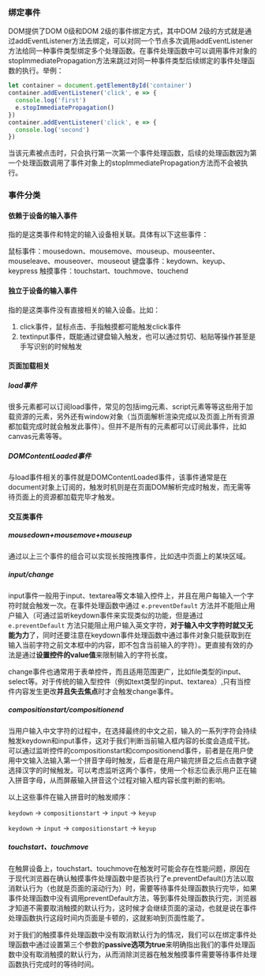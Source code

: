 ### 绑定事件

DOM提供了DOM 0级和DOM 2级的事件绑定方式，其中DOM 2级的方式就是通过addEventListener方法去绑定，可以对同一个节点多次调用addEventListener方法给同一种事件类型绑定多个处理函数。在事件处理函数中可以调用事件对象的stopImmediatePropagation方法来跳过对同一种事件类型后续绑定的事件处理函数的执行。举例：

```javascript
let container = document.getElementById('container')
container.addEventListener('click', e => {
  console.log('first')
  e.stopImmediatePropagation()
})
container.addEventListener('click', e => {
  console.log('second')
})
```

当该元素被点击时，只会执行第一次第一个事件处理函数，后续的处理函数因为第一个处理函数调用了事件对象上的stopImmediatePropagation方法而不会被执行。

### 事件分类

#### 依赖于设备的输入事件

指的是这类事件和特定的输入设备相关联。具体有以下这些事件：

鼠标事件：mousedown、mousemove、mouseup、mouseenter、mouseleave、mouseover、mouseout
键盘事件：keydown、keyup、keypress
触摸事件：touchstart、touchmove、touchend

#### 独立于设备的输入事件

指的是这类事件没有直接相关的输入设备。比如：

1. click事件，鼠标点击、手指触摸都可能触发click事件
2. textinput事件，既能通过键盘输入触发，也可以通过剪切、粘贴等操作甚至是手写识别的时候触发

#### 页面加载相关

##### load事件

很多元素都可以订阅load事件，常见的包括img元素、script元素等等这些用于加载资源的元素，另外还有window对象（当页面解析渲染完成以及页面上所有资源都加载完成时就会触发此事件）。但并不是所有的元素都可以订阅此事件，比如canvas元素等等。

##### DOMContentLoaded事件

与load事件相关的事件就是DOMContentLoaded事件，该事件通常是在document对象上订阅的，触发时机则是在页面DOM解析完成时触发，而无需等待页面上的资源都加载完毕才触发。

#### 交互类事件

##### mousedown+mousemove+mouseup

通过以上三个事件的组合可以实现长按拖拽事件，比如选中页面上的某块区域。

##### input/change

input事件一般用于input、textarea等文本输入控件上，并且在用户每输入一个字符时就会触发一次。在事件处理函数中通过 `e.preventDefault` 方法并不能阻止用户输入（可通过监听keydown事件来实现类似的功能，但是通过 `e.preventDefault` 方法只能阻止用户输入英文字符，**对于输入中文字符时就又无能为力**了，同时还要注意在keydown事件处理函数中通过事件对象只能获取到在输入当前字符之前文本框中的内容，即不包含当前输入的字符）。更直接有效的办法是通过**设置控件的value值**来限制输入的字符长度。

change事件也通常用于表单控件，而且适用范围更广，比如file类型的input、select等。对于传统的输入型控件（例如text类型的input、textarea）,只有当控件内容发生更改**并且失去焦点**时才会触发change事件。

##### compositionstart/compositionend

当用户输入中文字符的过程中，在选择最终的中文之前，输入的一系列字符会持续触发keydown和input事件，这对于我们判断当前输入框内容的长度会造成干扰。可以通过监听控件的compositionstart和compositionend事件，前者是在用户使用中文输入法输入第一个拼音字母时触发，后者是在用户输完拼音之后点击数字键选择汉字的时候触发。可以考虑监听这两个事件，使用一个标志位表示用户正在输入拼音字母，从而屏蔽输入拼音这个过程对输入框内容长度判断的影响。

以上这些事件在输入拼音时的触发顺序：

`keydown` -> `compositionstart` -> `input` -> `keyup`

`keydown` -> `input` -> `compositionstart` -> `keyup`

##### touchstart、touchmove

在触屏设备上，touchstart、touchmove在触发时可能会存在性能问题，原因在于现代浏览器在确认触摸事件处理函数中是否执行了e.preventDefault()方法以取消默认行为（也就是页面的滚动行为）时，需要等待事件处理函数执行完毕，如果事件处理函数中没有调用preventDefault方法，等到事件处理函数执行完，浏览器才知道不需要取消触摸的默认行为，这时候才会继续页面的滚动，也就是说在事件处理函数执行这段时间内页面是卡顿的，这就影响到页面性能了。

对于我们的触摸事件处理函数中没有取消默认行为的情况，我们可以在绑定事件处理函数中通过设置第三个参数的**passive选项为true**来明确指出我们的事件处理函数中没有取消触摸的默认行为，从而消除浏览器在触发触摸事件需要等待事件处理函数执行完成时的等待时间。
